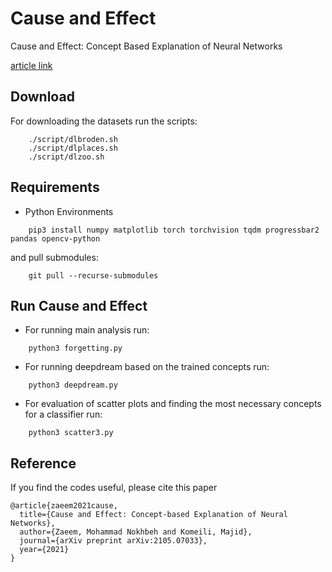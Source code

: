 # Cause and Effect
Cause and Effect: Concept Based Explanation of Neural Networks

[article link](https://arxiv.org/abs/2105.07033)


## Download

For downloading the datasets run the scripts:

```
    ./script/dlbroden.sh
    ./script/dlplaces.sh
    ./script/dlzoo.sh
```

## Requirements

* Python Environments

```
    pip3 install numpy matplotlib torch torchvision tqdm progressbar2 pandas opencv-python
```
and pull submodules:
```
    git pull --recurse-submodules
```


## Run Cause and Effect
* For running main analysis run:
```
    python3 forgetting.py
```


* For running deepdream based on the trained concepts run:
```
    python3 deepdream.py
```

* For evaluation of scatter plots and finding the most necessary concepts for a classifier run:
```
    python3 scatter3.py
```


## Reference
If you find the codes useful, please cite this paper
```
@article{zaeem2021cause,
  title={Cause and Effect: Concept-based Explanation of Neural Networks},
  author={Zaeem, Mohammad Nokhbeh and Komeili, Majid},
  journal={arXiv preprint arXiv:2105.07033},
  year={2021}
}
```
